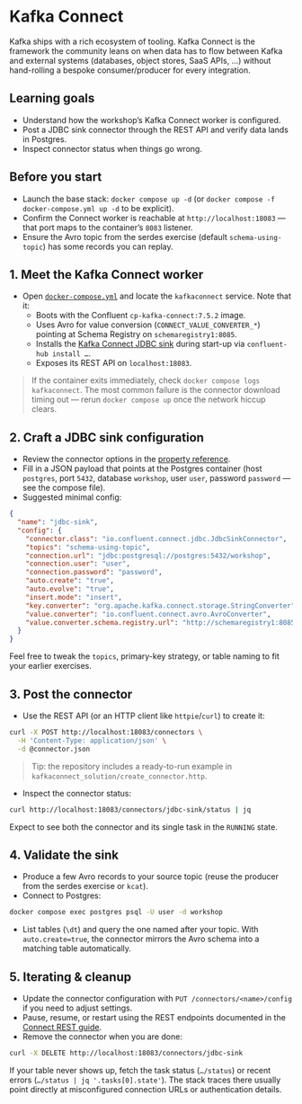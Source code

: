 # Kafka Connect

Kafka ships with a rich ecosystem of tooling. Kafka Connect is the framework the community leans on when data has to flow
between Kafka and external systems (databases, object stores, SaaS APIs, …) without hand-rolling a bespoke consumer/producer
for every integration.

## Learning goals
- Understand how the workshop’s Kafka Connect worker is configured.
- Post a JDBC sink connector through the REST API and verify data lands in Postgres.
- Inspect connector status when things go wrong.

## Before you start
- Launch the base stack: `docker compose up -d` (or `docker compose -f docker-compose.yml up -d` to be explicit).
- Confirm the Connect worker is reachable at `http://localhost:18083` — that port maps to the container’s `8083` listener.
- Ensure the Avro topic from the serdes exercise (default `schema-using-topic`) has some records you can replay.

## 1. Meet the Kafka Connect worker
- Open [`docker-compose.yml`](../docker-compose.yml) and locate the `kafkaconnect` service. Note that it:
  - Boots with the Confluent `cp-kafka-connect:7.5.2` image.
  - Uses Avro for value conversion (`CONNECT_VALUE_CONVERTER_*`) pointing at Schema Registry on `schemaregistry1:8085`.
  - Installs the [Kafka Connect JDBC sink](https://docs.confluent.io/kafka-connectors/jdbc/current/sink-connector/overview.html) during start-up via `confluent-hub install …`.
  - Exposes its REST API on `localhost:18083`.

> If the container exits immediately, check `docker compose logs kafkaconnect`. The most common failure is the connector
download timing out — rerun `docker compose up` once the network hiccup clears.

## 2. Craft a JDBC sink configuration
- Review the connector options in the [property reference](https://docs.confluent.io/kafka-connectors/jdbc/current/sink-connector/sink_config_options.html).
- Fill in a JSON payload that points at the Postgres container (host `postgres`, port `5432`, database `workshop`, user `user`, password `password` — see the compose file).
- Suggested minimal config:

```json
{
  "name": "jdbc-sink",
  "config": {
    "connector.class": "io.confluent.connect.jdbc.JdbcSinkConnector",
    "topics": "schema-using-topic",
    "connection.url": "jdbc:postgresql://postgres:5432/workshop",
    "connection.user": "user",
    "connection.password": "password",
    "auto.create": "true",
    "auto.evolve": "true",
    "insert.mode": "insert",
    "key.converter": "org.apache.kafka.connect.storage.StringConverter",
    "value.converter": "io.confluent.connect.avro.AvroConverter",
    "value.converter.schema.registry.url": "http://schemaregistry1:8085"
  }
}
```

Feel free to tweak the `topics`, primary-key strategy, or table naming to fit your earlier exercises.

## 3. Post the connector
- Use the REST API (or an HTTP client like `httpie`/`curl`) to create it:

```bash
curl -X POST http://localhost:18083/connectors \
  -H 'Content-Type: application/json' \
  -d @connector.json
```

> Tip: the repository includes a ready-to-run example in `kafkaconnect_solution/create_connector.http`.

- Inspect the connector status:

```bash
curl http://localhost:18083/connectors/jdbc-sink/status | jq
```

Expect to see both the connector and its single task in the `RUNNING` state.

## 4. Validate the sink
- Produce a few Avro records to your source topic (reuse the producer from the serdes exercise or `kcat`).
- Connect to Postgres:

```bash
docker compose exec postgres psql -U user -d workshop
```

- List tables (`\dt`) and query the one named after your topic. With `auto.create=true`, the connector mirrors the Avro
schema into a matching table automatically.

## 5. Iterating & cleanup
- Update the connector configuration with `PUT /connectors/<name>/config` if you need to adjust settings.
- Pause, resume, or restart using the REST endpoints documented in the [Connect REST guide](https://docs.confluent.io/platform/current/connect/references/restapi.html).
- Remove the connector when you are done:

```bash
curl -X DELETE http://localhost:18083/connectors/jdbc-sink
```

If your table never shows up, fetch the task status (`…/status`) or recent errors (`…/status | jq '.tasks[0].state'`). The
stack traces there usually point directly at misconfigured connection URLs or authentication details.
